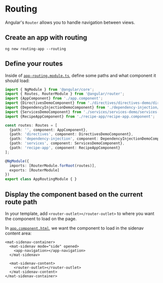 # Routing
Angular's `Router` allows you to handle navigation between views.


## Create an app with routing
```
ng new routing-app --routing
```

## Define your routes
Inside of [`app-routing.module.ts`](../app-routing.module.ts), define some paths and what component it should load:
```ts
import { NgModule } from '@angular/core';
import { Routes, RouterModule } from '@angular/router';
import {AppComponent} from './app.component';
import {DirectivesDemoComponent} from './directives/directives-demo/directives-demo.component';
import {DependencyInjectionDemoComponent} from './dependency-injection/dependency-injection-demo/dependency-injection-demo.component';
import {ServicesDemoComponent} from './services/services-demo/services-demo.component';
import {RecipeAppComponent} from './recipe-app/recipe-app.component';

const routes: Routes = [
  {path: '', component: AppComponent},
  {path: 'directives', component: DirectivesDemoComponent},
  {path: 'dependency-injection', component: DependencyInjectionDemoComponent},
  {path: 'services', component: ServicesDemoComponent},
  {path: 'recipe-app', component: RecipeAppComponent}
];

@NgModule({
  imports: [RouterModule.forRoot(routes)],
  exports: [RouterModule]
})
export class AppRoutingModule { }
```


## Display the component based on the current route path
In your template, add `<router-outlet></router-outlet>` to where you want the component to load on the page.

In [`app.component.html`](../app.component.html), we want the component to load in the sidenav content area:
```angular2html
<mat-sidenav-container>
  <mat-sidenav mode="side" opened>
    <app-navigation></app-navigation>
  </mat-sidenav>

  <mat-sidenav-content>
    <router-outlet></router-outlet>
  </mat-sidenav-content>
</mat-sidenav-container>
```

